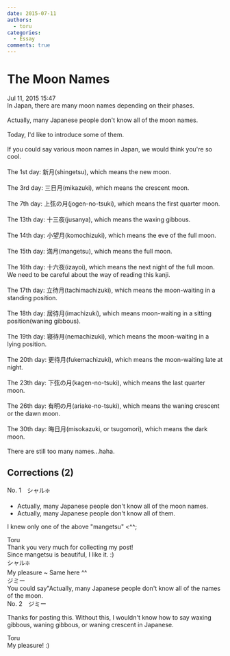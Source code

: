 ```yaml
---
date: 2015-07-11
authors:
  - toru
categories:
  - Essay
comments: true
---
```


# The Moon Names
<div class="date">Jul 11, 2015 15:47</div>
<div id="post"><div id="body_show_ori">
In Japan, there are many moon names depending on their phases.<br/><br/>Actually, many Japanese people don't know all of the moon names.<br/><br/>Today, I'd like to introduce some of them.<br/><br/>If you could say various moon names in Japan, we would think you're so cool.<br/><br/>The 1st day: 新月(shingetsu), which means the new moon.<br/><br/>The 3rd day: 三日月(mikazuki), which means the crescent moon.<br/><br/>The 7th day: 上弦の月(jogen-no-tsuki), which means the first quarter moon.<br/><br/>The 13th day: 十三夜(jusanya), which means the waxing gibbous.<br/><br/>The 14th day: 小望月(komochizuki), which means the eve of the full moon.<br/><br/>The 15th day: 満月(mangetsu), which means the full moon.<br/><br/>The 16th day: 十六夜(izayoi), which means the next night of the full moon. We need to be careful about the way of reading this kanji.<br/><br/>The 17th day: 立待月(tachimachizuki), which means the moon-waiting in a standing position.<br/><br/>The 18th day: 居待月(imachizuki), which means moon-waiting in a sitting position(waning gibbous).<br/><br/>The 19th day: 寝待月(nemachizuki), which means the moon-waiting in a lying position.<br/><br/>The 20th day: 更待月(fukemachizuki), which means the moon-waiting late at night.<br/><br/>The 23th day: 下弦の月(kagen-no-tsuki), which means the last quarter moon.<br/><br/>The 26th day: 有明の月(ariake-no-tsuki), which means the waning crescent or the dawn moon.<br/><br/>The 30th day: 晦日月(misokazuki, or tsugomori), which means the dark moon.<br/><br/>There are still too many names...haha.
</div></div>

<!-- more -->


## Corrections (2)
<div id="block"><div class="first_name"> No. 1　<span class="just_name">シャル❇️</span></div><div id="block2">
<ul class="correction_field">
<li class="incorrect">Actually, many Japanese people don't know all of the moon names.</li>
<li class="corrected correct">
Actually, many Japanese people don't know all of them.
</li>
</ul>
<p class="comment_small">
 I knew only one of the above "mangetsu" &lt;^^;
</p>

</div><div class="name"><span class="just_name">Toru</span><br>
Thank you very much for collecting my post!<br/>Since mangetsu is beautiful, I like it. :)
</div>
<div class="name"><span class="just_name">シャル❇️</span><br>
My pleasure ~ Same here ^^
</div>
<div class="name"><span class="just_name">ジミー</span><br>
You could say"Actually, many Japanese people don't know all of the names of the moon.
</div>
</div>
<div id="block"><div class="first_name"> No. 2　<span class="just_name">ジミー</span></div><div id="block2">
<p class="comment_small">
 Thanks for posting this. Without this, I wouldn't know how to say waxing gibbous, waning gibbous, or waning crescent in Japanese.
</p>

</div><div class="name"><span class="just_name">Toru</span><br>
My pleasure! :)
</div>
</div>
